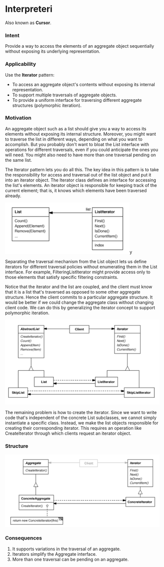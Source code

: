 # Interpreteri

Also known as __Cursor__.

### Intent

Provide a way to access the elements of an aggregate object sequentially without exposing its underlying representation.

### Applicability

Use the __Iterator__ pattern:
* To access an aggregate object's contents without exposing its internal representation.
* To support multiple traversals of aggregate objects.
* To provide a uniform interface for traversing different aggregate structures (polymorphic iteration).

### Motivation

An aggregate object such as a list should give you a way to access its elements without exposing its internal structure. Moreover, you might want to traverse the list in different ways, depending on what you want to accomplish. But you probably don't want to bloat the List interface with operations for different traversals, even if you could anticipate the ones you will need. You might also need to have more than one traversal pending on the same list.

The Iterator pattern lets you do all this. The key idea in this pattern is to take the responsibility for access and traversal out of the list object and put it into an iterator object. The Iterator class defines an interface for accessing the list's elements. An iterator object is responsible for keeping track of the current element; that is, it knows which elements have been traversed already.

![iterator example](./iterator-example.png)y

Separating the traversal mechanism from the List object lets us define iterators for different traversal policies without enumerating them in the List interface. For example, FilteringListIterator might provide access only to those elements that satisfy specific filtering constraints.

Notice that the iterator and the list are coupled, and the client must know that it is a list that's traversed as opposed to some other aggregate structure. Hence the client commits to a particular aggregate structure. It would be better if we could change the aggregate class without changing client code. We can do this by generalizing the iterator concept to support polymorphic iteration.

![iterator example 2](./iterator-example-2.png)

The remaining problem is how to create the iterator. Since we want to write code that's independent of the concrete List subclasses, we cannot simply instantiate a specific class. Instead, we make the list objects responsible for creating their corresponding iterator. This requires an operation like CreateIterator through which clients request an iterator object.

### Structure

![iterator structure](./iterator-structure.png)

### Consequences

1. It supports variations in the traversal of an aggregate.
2. Iterators simplify the Aggregate interface.
3. More than one traversal can be pending on an aggregate.